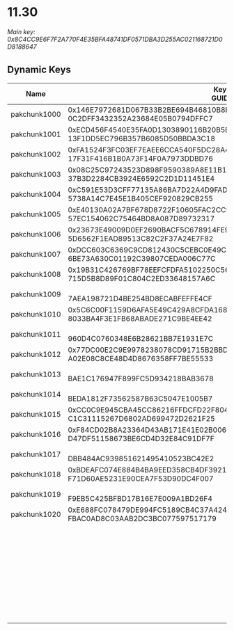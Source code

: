 # 11.30

###### *Main key: 0x8C4CC9E6F7F2A770F4E35BFA48741DF0571DBA3D255AC021168721D0D8188647*

## Dynamic Keys

| Name         | Key<br/>GUID                                                                                            | Notes                                                                                                                                                                                                                                                                                                                                                                                                     |
|--------------|---------------------------------------------------------------------------------------------------------|-----------------------------------------------------------------------------------------------------------------------------------------------------------------------------------------------------------------------------------------------------------------------------------------------------------------------------------------------------------------------------------------------------------|
| pakchunk1000 | 0x146E7972681D067B33B2BE694B46810B8E0D565ECEC88F80B8E5F100BC9A34A0<br/>0C2DFF3432352A23684E05B0794DFFC7 |                                                                                                                                                                                                                                                                                                                                                                                                           |
| pakchunk1001 | 0xECD456F4540E35FA0D1303890116B20B5BA92A48E0DE86F1016202BDC5DF516B<br/>13F1DD5EC796B357B6085D50BBDA3C18 |                                                                                                                                                                                                                                                                                                                                                                                                           |
| pakchunk1002 | 0xFA1524F3FC03EF7EAEE6CCA540F5DC28A444A28E6F48F6963C6FB7C714F99C53<br/>17F31F416B1B0A73F14F0A7973DDBD76 |                                                                                                                                                                                                                                                                                                                                                                                                           |
| pakchunk1003 | 0x08C25C97243523D898F9590389A8E11B1C584266461EB4C094497FC2D953FA99<br/>37B3D2284CB3924E6592C2D1D11451E4 |                                                                                                                                                                                                                                                                                                                                                                                                           |
| pakchunk1004 | 0xC591E53D3CFF77135A86BA7D22A4D9FAD8CE65260CC506FD299157960F4DEB7F<br/>5738A14C7E45E1B405CEF920829CB255 |                                                                                                                                                                                                                                                                                                                                                                                                           |
| pakchunk1005 | 0xE40130A02A7BF678D8722F10605FAC2CC906A630E714260B482B73E0B0FD0FBF<br/>57EC154062C75464BD8A087D89732317 |                                                                                                                                                                                                                                                                                                                                                                                                           |
| pakchunk1006 | 0x23673E49009D0EF2690BACF5C678914FE938D4A029D2995AFA8FC7EBCA1714B4<br/>5D6562F1EAD89513C82C2F37A24E7F82 |                                                                                                                                                                                                                                                                                                                                                                                                           |
| pakchunk1007 | 0xDCC603C6369C9CD812430C5CEBC0E49CEDDEE932974B0E2D1B94D5752C467451<br/>6BE73A630C01192C39807CEDA006C77C |                                                                                                                                                                                                                                                                                                                                                                                                           |
| pakchunk1008 | 0x19B31C426769BF78EEFCFDFA5102250C56744398EBD217BB3B6A1327BD3631C6<br/>715D5B8D89F01C804C2ED33648157A6C |                                                                                                                                                                                                                                                                                                                                                                                                           |
| pakchunk1009 | <br/>7AEA198721D4BE254BD8ECABFEFFE4CF                                                                   |                                                                                                                                                                                                                                                                                                                                                                                                           |
| pakchunk1010 | 0x5C6C00F1159D6AFA5E49C429A8CFDA1687774864C1DCF89B74613B886291E238<br/>8033BA4F3E1FB68ABADE271C9BE4EE42 |                                                                                                                                                                                                                                                                                                                                                                                                           |
| pakchunk1011 | <br/>960D4C0760348E6B28621BB7E1931E7C                                                                   |                                                                                                                                                                                                                                                                                                                                                                                                           |
| pakchunk1012 | 0x77DC00E2C9E9978238078CD91715B2BBD70BF734A45EACBDFAF4F0F4F5211E5C<br/>A02E08C8CE48D4D8676358FF7BE55533 |                                                                                                                                                                                                                                                                                                                                                                                                           |
| pakchunk1013 | <br/>BAE1C176947F899FC5D934218BAB3678                                                                   |                                                                                                                                                                                                                                                                                                                                                                                                           |
| pakchunk1014 | <br/>BEDA1812F73562587B63C5047E1005B7                                                                   | Star wars movie clip shown during the event                                                                                                                                                                                                                                                                                                                                                               |
| pakchunk1015 | 0xCC0C9E945CBA45CC86216FFDCFD22F8046E6456F69740CADBE00483DBD7F91D9<br/>C1C31115267D6802AD699472D2621F25 |                                                                                                                                                                                                                                                                                                                                                                                                           |
| pakchunk1016 | 0xF84CD02B8A23364D43AB171E41E02B00666140F432B9004A5F8815B8612A4B13<br/>D47DF51158673BE6CD4D32E84C91DF7F |                                                                                                                                                                                                                                                                                                                                                                                                           |
| pakchunk1017 | <br/>DBB484AC939851621495410523BC42E2                                                                   |                                                                                                                                                                                                                                                                                                                                                                                                           |
| pakchunk1018 | 0xBDEAFC074E884B4BA9EED358CB4DF39210A5F82AD39777338265CF61838D70CF<br/>F71D60AE5231E90CEA7F53D90DC4F007 |                                                                                                                                                                                                                                                                                                                                                                                                           |
| pakchunk1019 | <br/>F9EB5C425BFBD17B16E7E009A1BD26F4                                                                   |                                                                                                                                                                                                                                                                                                                                                                                                           |
| pakchunk1020 | 0xE688FC078479DE994FC5189CB4C37A42443BE350A26CC6E6CD1258203210E623<br/>FBAC0AD8C03AAB2DC3BC077597517179 |                                                                                                                                                                                                                                                                                                                                                                                                           |
|              |                                                                                                         | The following are each in an encrypted pak, but it is unknown which encrypted paks they are in: <br/>Set_01_0A (CID_636_Athena_Commando_M_GalileoGondola_78MFZ), Set_01_PA (CID_637_Athena_Commando_M_GalileoOutrigger_7Q0YU), Set_01_TA_SG (CID_VIP_Athena_Commando_F_GalileoRocket_SG), Set_01_LA_SG (CID_VIP_Athena_Commando_M_GalileoFerry_SG), Set_01_XA (Glider_ID_189_GalileoZeppelinFemale_353IC) |
